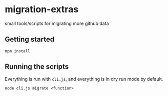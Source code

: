# migration-extras
small tools/scripts for migrating more github data


## Getting started

```
npm install
```

## Running the scripts

Everything is run with `cli.js`, and everything is in dry run mode by default. 

```
node cli.js migrate <function> 
```
